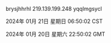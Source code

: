 brysjhhrhl 219.139.199.248 yqqlmgsycl

2024年 01月 21日 星期日 06:50:02 CST

2024年 01月 20日 星期六 22:50:02 GMT
